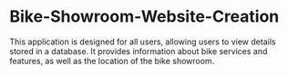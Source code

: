 # Bike-Showroom-Website-Creation
This application is designed for all users, allowing users to view details stored in a database. It provides information about bike services and features, as well as the location of the bike showroom.
